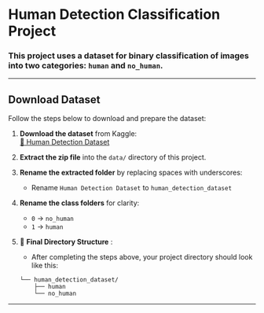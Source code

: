 # Human Detection Classification Project

### This project uses a dataset for binary classification of images into two categories: `human` and `no_human`.


---

## Download Dataset
Follow the steps below to download and prepare the dataset:

1. **Download the dataset** from Kaggle:  
   [🔗 Human Detection Dataset](https://www.kaggle.com/datasets/constantinwerner/human-detection-dataset/data)

2. **Extract the zip file** into the `data/` directory of this project.

3. **Rename the extracted folder** by replacing spaces with underscores:  
   - Rename `Human Detection Dataset` to `human_detection_dataset`

4. **Rename the class folders** for clarity:
   - `0` → `no_human`
   - `1` → `human`
5. 📁 **Final Directory Structure** :
    - After completing the steps above, your project directory should look like this:
    ```
    └── human_detection_dataset/
        ├── human
        └── no_human
    
    ```
---



